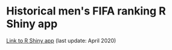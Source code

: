 # Historical men's FIFA ranking R Shiny app

[Link to R Shiny app](https://bustami.shinyapps.io/ranking_fifa/) (last update: April 2020)
